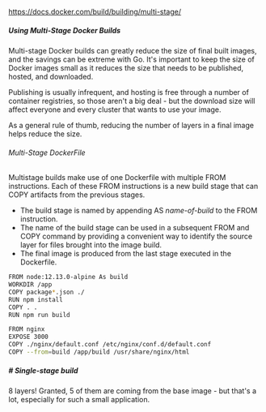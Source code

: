 https://docs.docker.com/build/building/multi-stage/

#####  Using Multi-Stage Docker Builds
Multi-stage Docker builds can greatly reduce the size of final built images, and the savings can be extreme with Go.
It's important to keep the size of Docker images small as it reduces the size that needs to be published, hosted, and downloaded.

Publishing is usually infrequent, and hosting is free through a number of container registries, 
so those aren't a big deal - but the download size will affect everyone and every cluster that wants to use your image.

As a general rule of thumb, reducing the number of layers in a final image helps reduce the size.

###### Multi-Stage DockerFile
Multistage builds make use of one Dockerfile with multiple FROM instructions. Each of these FROM instructions is a new build stage that can COPY artifacts from the previous stages.
- The build stage is named by appending AS *name-of-build* to the FROM instruction.
- The name of the build stage can be used in a subsequent FROM and COPY command by providing a convenient way to identify the source layer for files brought into the image build.
- The final image is produced from the last stage executed in the Dockerfile.
``````sh
FROM node:12.13.0-alpine As build
WORKDIR /app
COPY package*.json ./
RUN npm install
COPY . .
RUN npm run build

FROM nginx
EXPOSE 3000
COPY ./nginx/default.conf /etc/nginx/conf.d/default.conf
COPY --from=build /app/build /usr/share/nginx/html

``````
#####  # Single-stage build
8 layers! Granted, 5 of them are coming from the base image - but that's a lot, especially for such a small application.
``````sh


``````


``````sh


``````
